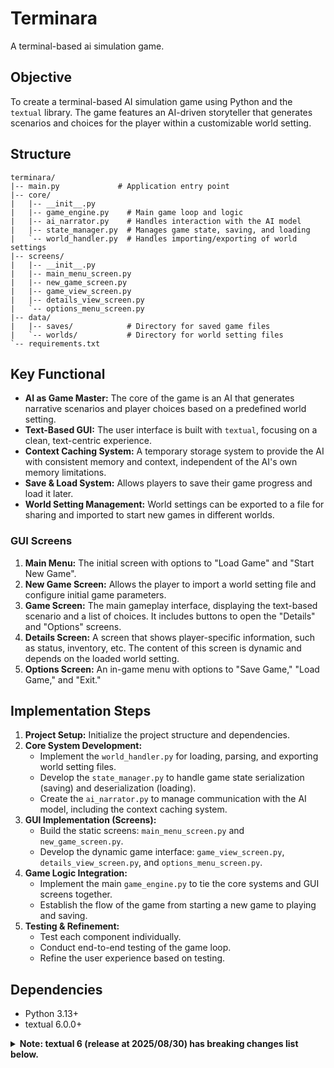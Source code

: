 # Terminara

A terminal-based ai simulation game.

## Objective

To create a terminal-based AI simulation game using Python and the `textual` library. The game features an AI-driven storyteller that generates scenarios and choices for the player within a customizable world setting.

## Structure

```
terminara/
|-- main.py             # Application entry point
|-- core/
|   |-- __init__.py
|   |-- game_engine.py    # Main game loop and logic
|   |-- ai_narrator.py    # Handles interaction with the AI model
|   |-- state_manager.py  # Manages game state, saving, and loading
|   `-- world_handler.py  # Handles importing/exporting of world settings
|-- screens/
|   |-- __init__.py
|   |-- main_menu_screen.py
|   |-- new_game_screen.py
|   |-- game_view_screen.py
|   |-- details_view_screen.py
|   `-- options_menu_screen.py
|-- data/
|   |-- saves/            # Directory for saved game files
|   `-- worlds/           # Directory for world setting files
`-- requirements.txt
```

## Key Functional

- **AI as Game Master:** The core of the game is an AI that generates narrative scenarios and player choices based on a predefined world setting.
- **Text-Based GUI:** The user interface is built with `textual`, focusing on a clean, text-centric experience.
- **Context Caching System:** A temporary storage system to provide the AI with consistent memory and context, independent of the AI's own memory limitations.
- **Save & Load System:** Allows players to save their game progress and load it later.
- **World Setting Management:** World settings can be exported to a file for sharing and imported to start new games in different worlds.

### GUI Screens

1.  **Main Menu:** The initial screen with options to "Load Game" and "Start New Game".
2.  **New Game Screen:** Allows the player to import a world setting file and configure initial game parameters.
3.  **Game Screen:** The main gameplay interface, displaying the text-based scenario and a list of choices. It includes buttons to open the "Details" and "Options" screens.
4.  **Details Screen:** A screen that shows player-specific information, such as status, inventory, etc. The content of this screen is dynamic and depends on the loaded world setting.
5.  **Options Screen:** An in-game menu with options to "Save Game," "Load Game," and "Exit."

## Implementation Steps

1.  **Project Setup:** Initialize the project structure and dependencies.
2.  **Core System Development:**
    -   Implement the `world_handler.py` for loading, parsing, and exporting world setting files.
    -   Develop the `state_manager.py` to handle game state serialization (saving) and deserialization (loading).
    -   Create the `ai_narrator.py` to manage communication with the AI model, including the context caching system.
3.  **GUI Implementation (Screens):**
    -   Build the static screens: `main_menu_screen.py` and `new_game_screen.py`.
    -   Develop the dynamic game interface: `game_view_screen.py`, `details_view_screen.py`, and `options_menu_screen.py`.
4.  **Game Logic Integration:**
    -   Implement the main `game_engine.py` to tie the core systems and GUI screens together.
    -   Establish the flow of the game from starting a new game to playing and saving.
5.  **Testing & Refinement:**
    -   Test each component individually.
    -   Conduct end-to-end testing of the game loop.
    -   Refine the user experience based on testing.

## Dependencies

- Python 3.13+
- textual 6.0.0+

<details>
<summary><strong>Note: textual 6 (release at 2025/08/30) has breaking changes list below.</strong></summary>

- Added bar_renderable to ProgressBar widget
- Added OptionList.set_options
- Added TextArea.suggestion
- Added TextArea.placeholder
- Added Header.format_title and App.format_title for easier customization of title in the Header
- Added Widget.get_line_filters and App.get_line_filters
- Added Binding.Group
- Added DOMNode.displayed_children
- Added TextArea.hide_suggestion_on_blur boolean
- Added OptionList.highlighted_option property
- Added TextArea.update_suggestion method
- Added textual.getters.app

- Breaking change: The renderable property on the Static widget has been changed to content.
- Breaking change: HeaderTitle widget is now a static, with no text and sub_text reactives
- Breaking change: Renamed Label constructor argument renderable to content for consistency
- Breaking change: Optimization to line API to avoid applying background styles to widget content. In practice this means that you can no longer rely on blank Segments automatically getting the background color.
</details>
